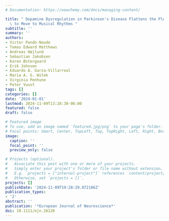 ```yaml
---
# Documentation: https://wowchemy.com/docs/managing-content/

title: " Dopamine Dysregulation in Parkinson's Disease Flattens the Pleasurable Urge\
  \ to Move to Musical Rhythms "
subtitle: ''
summary: ''
authors:
- Victor Pando-Naude
- Tomas Edward Matthews
- Andreas Højlund
- Sebastian Jakobsen
- Karen Østergaard
- Erik Johnsen
- Eduardo A. Garza-Villarreal
- Maria A. G. Witek
- Virginia Penhune
- Peter Vuust
tags: []
categories: []
date: '2024-01-01'
lastmod: 2024-11-09T13:28:30-06:00
featured: false
draft: false

# Featured image
# To use, add an image named `featured.jpg/png` to your page's folder.
# Focal points: Smart, Center, TopLeft, Top, TopRight, Left, Right, BottomLeft, Bottom, BottomRight.
image:
  caption: ''
  focal_point: ''
  preview_only: false

# Projects (optional).
#   Associate this post with one or more of your projects.
#   Simply enter your project's folder or file name without extension.
#   E.g. `projects = ["internal-project"]` references `content/project/deep-learning/index.md`.
#   Otherwise, set `projects = []`.
projects: []
publishDate: '2024-11-09T19:28:29.872186Z'
publication_types:
- '2'
abstract: ''
publication: '*European Journal of Neuroscience*'
doi: 10.1111/ejn.16128
---
```

